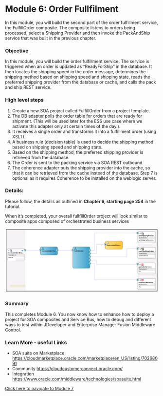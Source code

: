 # Module 6: Order Fullfilment

In this module, you will build the second part of the order fulfillment service, the FulfillOrder composite. The composite listens to orders being processed, select a Shipping Provider and then invoke the PackAndShip service that was built in the previous chapter.

### **Objective**
In this module, you will build the order fulfillment service.
The service is triggered when an order is updated as “ReadyForShip” in the database. It then locates the shipping speed in the order message, determines the shipping method based on shipping speed and shipping state, reads the preferred shipping provider from the database or cache, and calls the pack and ship REST service.

### **High level steps**

1. Create a new SOA project called FulfillOrder from a project template.
2. The DB adapter polls the order table for orders that are ready for shipment. (This will be used later for the ESS use case where we activate this adapter only at certain times of the day.).
3. It receives a single order and transforms it into a fulfillment order (using XSLT).
4. A business rule (decision table) is used to decide the shipping method based on shipping speed
and shipping state.
5. Based on the shipping method, the preferred shipping provider is retrieved from the database.
6. The Order is sent to the packing service via SOA REST outbound.
7. The coherence adapter puts the shipping provider into the cache, so that it can be retrieved from the cache instead of the database. Step 7 is optional as it requires Coherence to be installed on the weblogic server.

### Details: ###
Please follow, the details as outlined in **Chapter 6, starting page 254** in the tutorial. 

When it’s completed, your overall fullfillOrder project will look similar to composite apps composed of orchestrated business services

![](images/6/OrderFullfillment.png)
    
        
### **Summary**

This completes Module 6. You now know how to enhance how to deploy a project for SOA composites and Service Bus, how to debug and different ways to test within JDeveloper and Enterprise Manager Fusion Middleware Control. 

### **Learn More - useful Links** ###

- SOA suite on Marketplace  https://cloudmarketplace.oracle.com/marketplace/en_US/listing/70268091
- Community  https://cloudcustomerconnect.oracle.com/
- Integration https://www.oracle.com/middleware/technologies/soasuite.html

[Click here to navigate to Module 7](7-summary-and-next-step.md) 
